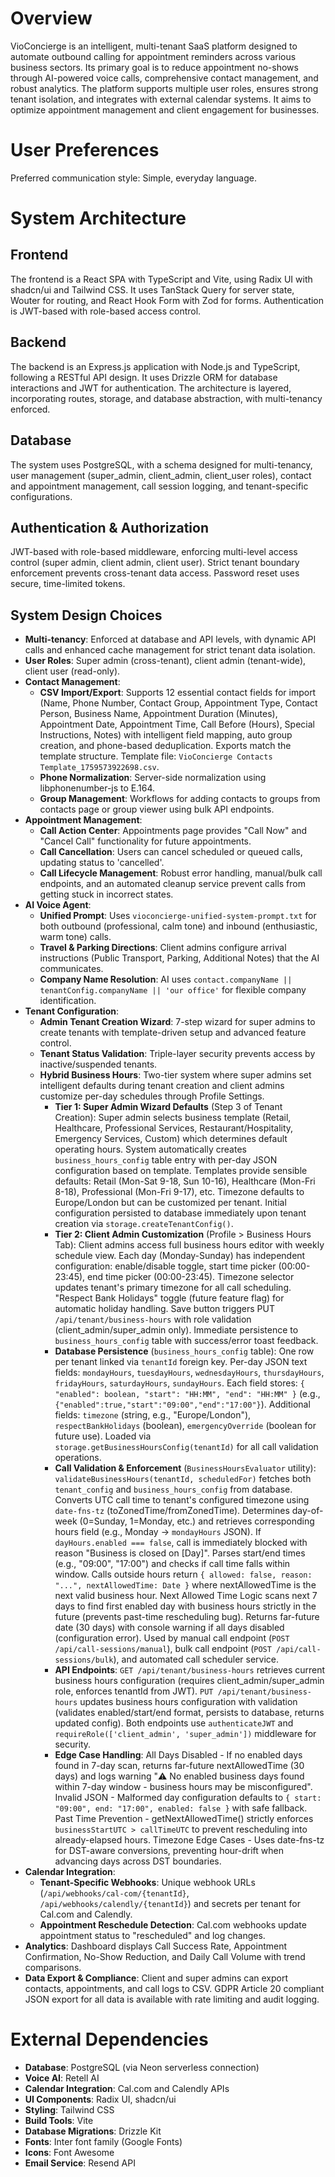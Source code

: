 # Overview

VioConcierge is an intelligent, multi-tenant SaaS platform designed to automate outbound calling for appointment reminders across various business sectors. Its primary goal is to reduce appointment no-shows through AI-powered voice calls, comprehensive contact management, and robust analytics. The platform supports multiple user roles, ensures strong tenant isolation, and integrates with external calendar systems. It aims to optimize appointment management and client engagement for businesses.

# User Preferences

Preferred communication style: Simple, everyday language.

# System Architecture

## Frontend
The frontend is a React SPA with TypeScript and Vite, using Radix UI with shadcn/ui and Tailwind CSS. It uses TanStack Query for server state, Wouter for routing, and React Hook Form with Zod for forms. Authentication is JWT-based with role-based access control.

## Backend
The backend is an Express.js application with Node.js and TypeScript, following a RESTful API design. It uses Drizzle ORM for database interactions and JWT for authentication. The architecture is layered, incorporating routes, storage, and database abstraction, with multi-tenancy enforced.

## Database
The system uses PostgreSQL, with a schema designed for multi-tenancy, user management (super_admin, client_admin, client_user roles), contact and appointment management, call session logging, and tenant-specific configurations.

## Authentication & Authorization
JWT-based with role-based middleware, enforcing multi-level access control (super admin, client admin, client user). Strict tenant boundary enforcement prevents cross-tenant data access. Password reset uses secure, time-limited tokens.

## System Design Choices
- **Multi-tenancy**: Enforced at database and API levels, with dynamic API calls and enhanced cache management for strict tenant data isolation.
- **User Roles**: Super admin (cross-tenant), client admin (tenant-wide), client user (read-only).
- **Contact Management**:
    - **CSV Import/Export**: Supports 12 essential contact fields for import (Name, Phone Number, Contact Group, Appointment Type, Contact Person, Business Name, Appointment Duration (Minutes), Appointment Date, Appointment Time, Call Before (Hours), Special Instructions, Notes) with intelligent field mapping, auto group creation, and phone-based deduplication. Exports match the template structure. Template file: `VioConcierge Contacts Template_1759573922698.csv`.
    - **Phone Normalization**: Server-side normalization using libphonenumber-js to E.164.
    - **Group Management**: Workflows for adding contacts to groups from contacts page or group viewer using bulk API endpoints.
- **Appointment Management**:
    - **Call Action Center**: Appointments page provides "Call Now" and "Cancel Call" functionality for future appointments.
    - **Call Cancellation**: Users can cancel scheduled or queued calls, updating status to 'cancelled'.
    - **Call Lifecycle Management**: Robust error handling, manual/bulk call endpoints, and an automated cleanup service prevent calls from getting stuck in incorrect states.
- **AI Voice Agent**:
    - **Unified Prompt**: Uses `vioconcierge-unified-system-prompt.txt` for both outbound (professional, calm tone) and inbound (enthusiastic, warm tone) calls.
    - **Travel & Parking Directions**: Client admins configure arrival instructions (Public Transport, Parking, Additional Notes) that the AI communicates.
    - **Company Name Resolution**: AI uses `contact.companyName || tenantConfig.companyName || 'our office'` for flexible company identification.
- **Tenant Configuration**:
    - **Admin Tenant Creation Wizard**: 7-step wizard for super admins to create tenants with template-driven setup and advanced feature control.
    - **Tenant Status Validation**: Triple-layer security prevents access by inactive/suspended tenants.
    - **Hybrid Business Hours**: Two-tier system where super admins set intelligent defaults during tenant creation and client admins customize per-day schedules through Profile Settings.
        - **Tier 1: Super Admin Wizard Defaults** (Step 3 of Tenant Creation): Super admin selects business template (Retail, Healthcare, Professional Services, Restaurant/Hospitality, Emergency Services, Custom) which determines default operating hours. System automatically creates `business_hours_config` table entry with per-day JSON configuration based on template. Templates provide sensible defaults: Retail (Mon-Sat 9-18, Sun 10-16), Healthcare (Mon-Fri 8-18), Professional (Mon-Fri 9-17), etc. Timezone defaults to Europe/London but can be customized per tenant. Initial configuration persisted to database immediately upon tenant creation via `storage.createTenantConfig()`.
        - **Tier 2: Client Admin Customization** (Profile > Business Hours Tab): Client admins access full business hours editor with weekly schedule view. Each day (Monday-Sunday) has independent configuration: enable/disable toggle, start time picker (00:00-23:45), end time picker (00:00-23:45). Timezone selector updates tenant's primary timezone for all call scheduling. "Respect Bank Holidays" toggle (future feature flag) for automatic holiday handling. Save button triggers PUT `/api/tenant/business-hours` with role validation (client_admin/super_admin only). Immediate persistence to `business_hours_config` table with success/error toast feedback.
        - **Database Persistence** (`business_hours_config` table): One row per tenant linked via `tenantId` foreign key. Per-day JSON text fields: `mondayHours`, `tuesdayHours`, `wednesdayHours`, `thursdayHours`, `fridayHours`, `saturdayHours`, `sundayHours`. Each field stores: `{ "enabled": boolean, "start": "HH:MM", "end": "HH:MM" }` (e.g., `{"enabled":true,"start":"09:00","end":"17:00"}`). Additional fields: `timezone` (string, e.g., "Europe/London"), `respectBankHolidays` (boolean), `emergencyOverride` (boolean for future use). Loaded via `storage.getBusinessHoursConfig(tenantId)` for all call validation operations.
        - **Call Validation & Enforcement** (`BusinessHoursEvaluator` utility): `validateBusinessHours(tenantId, scheduledFor)` fetches both `tenant_config` and `business_hours_config` from database. Converts UTC call time to tenant's configured timezone using `date-fns-tz` (toZonedTime/fromZonedTime). Determines day-of-week (0=Sunday, 1=Monday, etc.) and retrieves corresponding hours field (e.g., Monday → `mondayHours` JSON). If `dayHours.enabled === false`, call is immediately blocked with reason "Business is closed on [Day]". Parses start/end times (e.g., "09:00", "17:00") and checks if call time falls within window. Calls outside hours return `{ allowed: false, reason: "...", nextAllowedTime: Date }` where nextAllowedTime is the next valid business hour. Next Allowed Time Logic scans next 7 days to find first enabled day with business hours strictly in the future (prevents past-time rescheduling bug). Returns far-future date (30 days) with console warning if all days disabled (configuration error). Used by manual call endpoint (`POST /api/call-sessions/manual`), bulk call endpoint (`POST /api/call-sessions/bulk`), and automated call scheduler service.
        - **API Endpoints**: `GET /api/tenant/business-hours` retrieves current business hours configuration (requires client_admin/super_admin role, enforces tenantId from JWT). `PUT /api/tenant/business-hours` updates business hours configuration with validation (validates enabled/start/end format, persists to database, returns updated config). Both endpoints use `authenticateJWT` and `requireRole(['client_admin', 'super_admin'])` middleware for security.
        - **Edge Case Handling**: All Days Disabled - If no enabled days found in 7-day scan, returns far-future nextAllowedTime (30 days) and logs warning "⚠️ No enabled business days found within 7-day window - business hours may be misconfigured". Invalid JSON - Malformed day configuration defaults to `{ start: "09:00", end: "17:00", enabled: false }` with safe fallback. Past Time Prevention - getNextAllowedTime() strictly enforces `businessStartUTC > callTimeUTC` to prevent rescheduling into already-elapsed hours. Timezone Edge Cases - Uses date-fns-tz for DST-aware conversions, preventing hour-drift when advancing days across DST boundaries.
- **Calendar Integration**:
    - **Tenant-Specific Webhooks**: Unique webhook URLs (`/api/webhooks/cal-com/{tenantId}`, `/api/webhooks/calendly/{tenantId}`) and secrets per tenant for Cal.com and Calendly.
    - **Appointment Reschedule Detection**: Cal.com webhooks update appointment status to "rescheduled" and log changes.
- **Analytics**: Dashboard displays Call Success Rate, Appointment Confirmation, No-Show Reduction, and Daily Call Volume with trend comparisons.
- **Data Export & Compliance**: Client and super admins can export contacts, appointments, and call logs to CSV. GDPR Article 20 compliant JSON export for all data is available with rate limiting and audit logging.

# External Dependencies

- **Database**: PostgreSQL (via Neon serverless connection)
- **Voice AI**: Retell AI
- **Calendar Integration**: Cal.com and Calendly APIs
- **UI Components**: Radix UI, shadcn/ui
- **Styling**: Tailwind CSS
- **Build Tools**: Vite
- **Database Migrations**: Drizzle Kit
- **Fonts**: Inter font family (Google Fonts)
- **Icons**: Font Awesome
- **Email Service**: Resend API